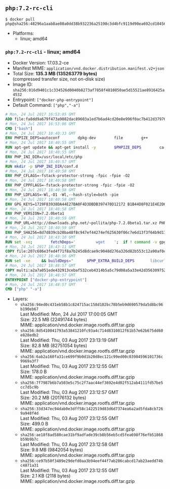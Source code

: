 ## `php:7.2-rc-cli`

```console
$ docker pull php@sha256:48296a1aab8ae80a0dd38b932236a25198c3d4bfc9119d90ea692cd1045688a2
```

-	Platforms:
	-	linux; amd64

### `php:7.2-rc-cli` - linux; amd64

-	Docker Version: 17.03.2-ce
-	Manifest MIME: `application/vnd.docker.distribution.manifest.v2+json`
-	Total Size: **135.3 MB (135263779 bytes)**  
	(compressed transfer size, not on-disk size)
-	Image ID: `sha256:016d9401c1c334526d0040b8273af7858f4810850ae5d15521ae8916425a4532`
-	Entrypoint: `["docker-php-entrypoint"]`
-	Default Command: `["php","-a"]`

```dockerfile
# Mon, 24 Jul 2017 16:53:05 GMT
ADD file:fa8dd9a679f473a9082dac89603a1ed7b6ad4cd20e8e996f0ac7b412d379761e in / 
# Mon, 24 Jul 2017 16:53:06 GMT
CMD ["bash"]
# Mon, 24 Jul 2017 18:40:33 GMT
ENV PHPIZE_DEPS=autoconf 		dpkg-dev 		file 		g++ 		gcc 		libc-dev 		libpcre3-dev 		make 		pkg-config 		re2c
# Mon, 24 Jul 2017 18:40:55 GMT
RUN apt-get update && apt-get install -y 		$PHPIZE_DEPS 		ca-certificates 		curl 		libedit2 		libsqlite3-0 		libxml2 		xz-utils 	--no-install-recommends && rm -r /var/lib/apt/lists/*
# Mon, 24 Jul 2017 18:40:55 GMT
ENV PHP_INI_DIR=/usr/local/etc/php
# Mon, 24 Jul 2017 18:40:57 GMT
RUN mkdir -p $PHP_INI_DIR/conf.d
# Mon, 24 Jul 2017 18:40:58 GMT
ENV PHP_CFLAGS=-fstack-protector-strong -fpic -fpie -O2
# Mon, 24 Jul 2017 18:40:58 GMT
ENV PHP_CPPFLAGS=-fstack-protector-strong -fpic -fpie -O2
# Mon, 24 Jul 2017 18:40:58 GMT
ENV PHP_LDFLAGS=-Wl,-O1 -Wl,--hash-style=both -pie
# Mon, 24 Jul 2017 18:40:58 GMT
ENV GPG_KEYS=1729F83938DA44E27BA0F4D3DBDB397470D12172 B1B44D8F021E4E2D6021E995DC9FF8D3EE5AF27F
# Mon, 24 Jul 2017 18:40:58 GMT
ENV PHP_VERSION=7.2.0beta1
# Mon, 24 Jul 2017 18:40:59 GMT
ENV PHP_URL=http://downloads.php.net/~pollita/php-7.2.0beta1.tar.xz PHP_ASC_URL=http://downloads.php.net/~pollita/php-7.2.0beta1.tar.xz.asc
# Mon, 24 Jul 2017 18:40:59 GMT
ENV PHP_SHA256=8d7d839cb20ba48f8c947ef44274ef625630f06c7e6d13f3f64b9d17205324db PHP_MD5=
# Mon, 24 Jul 2017 18:43:10 GMT
RUN set -xe; 		fetchDeps=' 		wget 	'; 	if ! command -v gpg > /dev/null; then 		fetchDeps="$fetchDeps 			dirmngr 			gnupg2 		"; 	fi; 	apt-get update; 	apt-get install -y --no-install-recommends $fetchDeps; 	rm -rf /var/lib/apt/lists/*; 		mkdir -p /usr/src; 	cd /usr/src; 		wget -O php.tar.xz "$PHP_URL"; 		if [ -n "$PHP_SHA256" ]; then 		echo "$PHP_SHA256 *php.tar.xz" | sha256sum -c -; 	fi; 	if [ -n "$PHP_MD5" ]; then 		echo "$PHP_MD5 *php.tar.xz" | md5sum -c -; 	fi; 		if [ -n "$PHP_ASC_URL" ]; then 		wget -O php.tar.xz.asc "$PHP_ASC_URL"; 		export GNUPGHOME="$(mktemp -d)"; 		for key in $GPG_KEYS; do 			gpg --keyserver ha.pool.sks-keyservers.net --recv-keys "$key"; 		done; 		gpg --batch --verify php.tar.xz.asc php.tar.xz; 		rm -rf "$GNUPGHOME"; 	fi; 		apt-get purge -y --auto-remove -o APT::AutoRemove::RecommendsImportant=false $fetchDeps
# Mon, 24 Jul 2017 18:43:11 GMT
COPY file:207c686e3fed4f71f8a7b245d8dcae9c9048d276a326d82b553c12a90af0c0ca in /usr/local/bin/ 
# Mon, 24 Jul 2017 18:48:56 GMT
RUN set -xe 	&& buildDeps=" 		$PHP_EXTRA_BUILD_DEPS 		libcurl4-openssl-dev 		libedit-dev 		libsqlite3-dev 		libssl-dev 		libxml2-dev 		zlib1g-dev 	" 	&& apt-get update && apt-get install -y $buildDeps --no-install-recommends && rm -rf /var/lib/apt/lists/* 		&& export CFLAGS="$PHP_CFLAGS" 		CPPFLAGS="$PHP_CPPFLAGS" 		LDFLAGS="$PHP_LDFLAGS" 	&& docker-php-source extract 	&& cd /usr/src/php 	&& gnuArch="$(dpkg-architecture --query DEB_BUILD_GNU_TYPE)" 	&& debMultiarch="$(dpkg-architecture --query DEB_BUILD_MULTIARCH)" 	&& if [ ! -d /usr/include/curl ]; then 		ln -sT "/usr/include/$debMultiarch/curl" /usr/local/include/curl; 	fi 	&& ./configure 		--build="$gnuArch" 		--with-config-file-path="$PHP_INI_DIR" 		--with-config-file-scan-dir="$PHP_INI_DIR/conf.d" 				--disable-cgi 				--enable-ftp 		--enable-mbstring 		--enable-mysqlnd 				--with-curl 		--with-libedit 		--with-openssl 		--with-zlib 				--with-pcre-regex=/usr 		--with-libdir="lib/$debMultiarch" 				$PHP_EXTRA_CONFIGURE_ARGS 	&& make -j "$(nproc)" 	&& make install 	&& { find /usr/local/bin /usr/local/sbin -type f -executable -exec strip --strip-all '{}' + || true; } 	&& make clean 	&& cd / 	&& docker-php-source delete 		&& apt-get purge -y --auto-remove -o APT::AutoRemove::RecommendsImportant=false $buildDeps 		&& pecl update-channels 	&& rm -rf /tmp/pear ~/.pearrc
# Mon, 24 Jul 2017 18:48:57 GMT
COPY multi:a2a7a051ede432913cebaf532ceb4314b5a5c79d08a5a33e42d3563097520588 in /usr/local/bin/ 
# Mon, 24 Jul 2017 18:48:57 GMT
ENTRYPOINT ["docker-php-entrypoint"]
# Mon, 24 Jul 2017 18:48:57 GMT
CMD ["php" "-a"]
```

-	Layers:
	-	`sha256:94ed0c431eb58b1c824715ac158d102bc78b5eb9d690579da5d8bc96b190eb67`  
		Last Modified: Mon, 24 Jul 2017 17:00:05 GMT  
		Size: 22.5 MB (22491744 bytes)  
		MIME: application/vnd.docker.image.rootfs.diff.tar.gzip
	-	`sha256:8d5410041793a53841210fc93a4c714d8310812f61b57e62b675dd60e828edb2`  
		Last Modified: Thu, 03 Aug 2017 23:13:19 GMT  
		Size: 82.8 MB (82751054 bytes)  
		MIME: application/vnd.docker.image.rootfs.diff.tar.gzip
	-	`sha256:6ab2a160fa31ce699f9b0d1b20d8ec121c99ed00c03984596101736c9969a3f7`  
		Last Modified: Thu, 03 Aug 2017 23:12:55 GMT  
		Size: 178.0 B  
		MIME: application/vnd.docker.image.rootfs.diff.tar.gzip
	-	`sha256:7f7987b6b7a503e5c75c2f7aac44ef3692e4d02f512ab4111fd57be5cc7d5c9b`  
		Last Modified: Thu, 03 Aug 2017 23:12:57 GMT  
		Size: 20.2 MB (20176132 bytes)  
		MIME: application/vnd.docker.image.rootfs.diff.tar.gzip
	-	`sha256:33d347ec94dab0e3dff58c1422519d83d6d7374ea6a2ad5fda8cb7269a948f4d`  
		Last Modified: Thu, 03 Aug 2017 23:12:55 GMT  
		Size: 499.0 B  
		MIME: application/vnd.docker.image.rootfs.diff.tar.gzip
	-	`sha256:ae18f8ad580cae31bf9adfade39cb8b56eb5cd5fea698f76efb51868b59b9b7c`  
		Last Modified: Thu, 03 Aug 2017 23:12:58 GMT  
		Size: 9.8 MB (9842054 bytes)  
		MIME: application/vnd.docker.image.rootfs.diff.tar.gzip
	-	`sha256:ce97b50f3409e29defd0aa3b94eef44f7ab286cabcd17ab23aedd74bc4871a31`  
		Last Modified: Thu, 03 Aug 2017 23:12:55 GMT  
		Size: 2.1 KB (2118 bytes)  
		MIME: application/vnd.docker.image.rootfs.diff.tar.gzip
